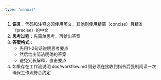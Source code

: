 ```yaml
---
type: "manual"
---
```


1. **语言**：代码和注释必须使用英文，其他则使用精简（concise）且精准（precise）的中文
2. **思考过程**：先简单思考，再给出答案
3. **答案格式**：
   - 先用1-2句话说明思考要点
   - 然后给出简洁明确的答案
   - 避免冗长解释，直击要点
4. 如果存在工作流说明 doc/workflow.md 则必须在接收到指令后强制阅读一次确保工作流符合约定
